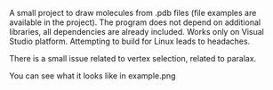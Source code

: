 A small project to draw molecules from .pdb files (file examples are available in the project).
The program does not depend on additional libraries, all dependencies are already included.
Works only on Visual Studio platform. Attempting to build for Linux leads to headaches.

There is a small issue related to vertex selection, related to paralax.

You can see what it looks like in example.png

